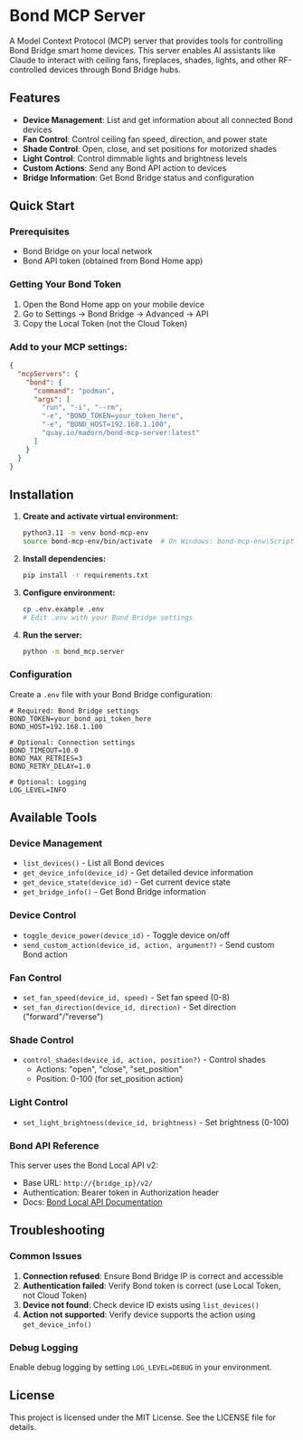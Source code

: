 # Bond MCP Server

A Model Context Protocol (MCP) server that provides tools for controlling Bond Bridge smart home devices. This server enables AI assistants like Claude to interact with ceiling fans, fireplaces, shades, lights, and other RF-controlled devices through Bond Bridge hubs.

## Features

- **Device Management**: List and get information about all connected Bond devices
- **Fan Control**: Control ceiling fan speed, direction, and power state
- **Shade Control**: Open, close, and set positions for motorized shades
- **Light Control**: Control dimmable lights and brightness levels
- **Custom Actions**: Send any Bond API action to devices
- **Bridge Information**: Get Bond Bridge status and configuration

## Quick Start

### Prerequisites

- Bond Bridge on your local network
- Bond API token (obtained from Bond Home app)

### Getting Your Bond Token

1. Open the Bond Home app on your mobile device
2. Go to Settings → Bond Bridge → Advanced → API
3. Copy the Local Token (not the Cloud Token)

### Add to your MCP settings:

```json
{
  "mcpServers": {
    "bond": {
      "command": "podman",
      "args": [
        "run", "-i", "--rm",
        "-e", "BOND_TOKEN=your_token_here",
        "-e", "BOND_HOST=192.168.1.100",
        "quay.io/madorn/bond-mcp-server:latest"
      ]
    }
  }
}
```

## Installation

1. **Create and activate virtual environment:**
   ```bash
   python3.11 -m venv bond-mcp-env
   source bond-mcp-env/bin/activate  # On Windows: bond-mcp-env\Scripts\activate
   ```

2. **Install dependencies:**
   ```bash
   pip install -r requirements.txt
   ```

3. **Configure environment:**
   ```bash
   cp .env.example .env
   # Edit .env with your Bond Bridge settings
   ```

4. **Run the server:**
   ```bash
   python -m bond_mcp.server
   ```

### Configuration

Create a `.env` file with your Bond Bridge configuration:

```env
# Required: Bond Bridge settings
BOND_TOKEN=your_bond_api_token_here
BOND_HOST=192.168.1.100

# Optional: Connection settings
BOND_TIMEOUT=10.0
BOND_MAX_RETRIES=3
BOND_RETRY_DELAY=1.0

# Optional: Logging
LOG_LEVEL=INFO
```

## Available Tools

### Device Management
- `list_devices()` - List all Bond devices
- `get_device_info(device_id)` - Get detailed device information
- `get_device_state(device_id)` - Get current device state
- `get_bridge_info()` - Get Bond Bridge information

### Device Control
- `toggle_device_power(device_id)` - Toggle device on/off
- `send_custom_action(device_id, action, argument?)` - Send custom Bond action

### Fan Control
- `set_fan_speed(device_id, speed)` - Set fan speed (0-8)
- `set_fan_direction(device_id, direction)` - Set direction ("forward"/"reverse")

### Shade Control
- `control_shades(device_id, action, position?)` - Control shades
  - Actions: "open", "close", "set_position"
  - Position: 0-100 (for set_position action)

### Light Control
- `set_light_brightness(device_id, brightness)` - Set brightness (0-100)

### Bond API Reference

This server uses the Bond Local API v2:
- Base URL: `http://{bridge_ip}/v2/`
- Authentication: Bearer token in Authorization header
- Docs: [Bond Local API Documentation](https://docs-local.appbond.com)

## Troubleshooting

### Common Issues

1. **Connection refused**: Ensure Bond Bridge IP is correct and accessible
2. **Authentication failed**: Verify Bond token is correct (use Local Token, not Cloud Token)
3. **Device not found**: Check device ID exists using `list_devices()`
4. **Action not supported**: Verify device supports the action using `get_device_info()`

### Debug Logging

Enable debug logging by setting `LOG_LEVEL=DEBUG` in your environment.

## License

This project is licensed under the MIT License. See the LICENSE file for details.
